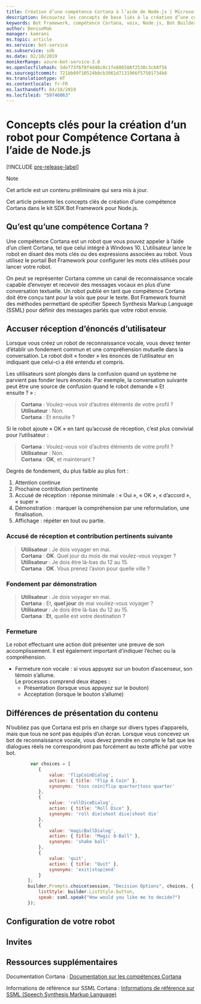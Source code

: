 ```yaml
---
title: Création d’une compétence Cortana à l’aide de Node.js | Microsoft Docs
description: Découvrez les concepts de base liés à la création d’une compétence Cortana dans le kit SDK Bot Framework pour Node.js.
keywords: Bot Framework, compétence Cortana, voix, Node.js, Bot Builder, Kit de développement logiciel (SDK), concepts clés, concepts fodamentaux
author: DeniseMak
manager: kamrani
ms.topic: article
ms.service: bot-service
ms.subservice: sdk
ms.date: 02/10/2019
monikerRange: azure-bot-service-3.0
ms.openlocfilehash: 5de773f6f8f4d46c0c1fe880588f2530c3c68f56
ms.sourcegitcommit: 721bb09f10524b0cb3961d7131966f57501734b8
ms.translationtype: HT
ms.contentlocale: fr-FR
ms.lasthandoff: 04/18/2019
ms.locfileid: "59746063"
---
```

# <a name="key-concepts-for-building-a-bot-for-cortana-skills-using-nodejs"></a>Concepts clés pour la création d’un robot pour Compétence Cortana à l’aide de Node.js
 
[!INCLUDE [pre-release-label](../includes/pre-release-label-v3.md)]

> [!NOTE]
> Cet article est un contenu préliminaire qui sera mis à jour.

Cet article présente les concepts clés de création d’une compétence Cortana dans le kit SDK Bot Framework pour Node.js. 

## <a name="what-is-a-cortana-skill"></a>Qu’est qu’une compétence Cortana ?
Une compétence Cortana est un robot que vous pouvez appeler à l’aide d’un client Cortana, tel que celui intégré à Windows 10. L’utilisateur lance le robot en disant des mots clés ou des expressions associées au robot. Vous utilisez le portail Bot Framework pour configurer les mots clés utilisés pour lancer votre robot. 

On peut se représenter Cortana comme un canal de reconnaissance vocale capable d’envoyer et recevoir des messages vocaux en plus d’une conversation textuelle. Un robot publié en tant que compétence Cortana doit être conçu tant pour la voix que pour le texte. Bot Framework fournit des méthodes permettant de spécifier Speech Synthesis Markup Language (SSML) pour définir des messages parlés que votre robot envoie.

## <a name="acknowledge-user-utterances"></a>Accuser réception d’énoncés d’utilisateur 

<!-- Establishing conversational understanding -->
<!-- Placeholder: In this section, describe how you have to write your speech to sound natural -->


Lorsque vous créez un robot de reconnaissance vocale, vous devez tenter d’établir un fondement commun et une compréhension mutuelle dans la conversation. Le robot doit « fonder » les énoncés de l’utilisateur en indiquant que celui-ci a été entendu et compris.

Les utilisateurs sont plongés dans la confusion quand un système ne parvient pas fonder leurs énoncés. Par exemple, la conversation suivante peut être une source de confusion quand le robot demande « Et ensuite ? » :

> **Cortana** : Voulez-vous voir d’autres éléments de votre profil ?  
> **Utilisateur** :  Non.  
> **Cortana** : Et ensuite ?

Si le robot ajoute « OK » en tant qu’accusé de réception, c’est plus convivial pour l’utilisateur :

> **Cortana** : Voulez-vous voir d’autres éléments de votre profil ?  
> **Utilisateur** :  Non.  
> **Cortana** : **OK**, et maintenant ?

Degrés de fondement, du plus faible au plus fort :

1. Attention continue
2. Prochaine contribution pertinente
3. Accusé de réception : réponse minimale : « Oui », « OK », « d’accord », « super »
4. Démonstration : marquer la compréhension par une reformulation, une finalisation.
5. Affichage : répéter en tout ou partie.

### <a name="acknowledgement-and-next-relevant-contribution"></a>Accusé de réception et contribution pertinents suivante

> **Utilisateur** : Je dois voyager en mai.  
> **Cortana** : **OK**. Quel jour du mois de mai voulez-vous voyager ?  
> **Utilisateur** : Je dois être là-bas du 12 au 15.  
> **Cortana** : **OK**. Vous prenez l’avion pour quelle ville ?  

### <a name="grounding-by-demonstration"></a>Fondement par démonstration

> **Utilisateur** : Je dois voyager en mai.  
> **Cortana** : Et, **quel jour** de mai vouliez-vous voyager ?  
> **Utilisateur** : Je dois être là-bas du 12 au 15.  
> **Cortana** : **Et**, quelle est votre destination ?  
    
### <a name="closure"></a>Fermeture

Le robot effectuant une action doit présenter une preuve de son accomplissement. Il est également important d’indiquer l’échec ou la compréhension. 

* Fermeture non vocale : si vous appuyez sur un bouton d’ascenseur, son témoin s’allume.  
Le processus comprend deux étapes :
    * Présentation (lorsque vous appuyez sur le bouton)
    * Acceptation (lorsque le bouton s’allume)

## <a name="differences-in-content-presentation"></a>Différences de présentation du contenu
N’oubliez pas que Cortana est pris en charge sur divers types d’appareils, mais que tous ne sont pas équipés d’un écran. Lorsque vous concevez un bot de reconnaissance vocale, vous devez prendre en compte le fait que les dialogues réels ne correspondront pas forcément au texte affiché par votre bot.
<!-- If there are differences in what the bot will say, in the text vs the speak fields of a prompt or in a waterfall, for example, discuss them here.

## Speech

You bot uses the **session.say** method to speak to the user. The speak method has three overloads:
* If you pass only one parameter to **session.say**, it can be a text parameter.
* If you pass two parameters to **session.say**, it can take text and SSML.
* If you pass three parameters, the third parameter takes an options structure that specifies all the options you can pass to build an **IMessage** object.

```javascript
var bot = new builder.UniversalBot(connector, function (session) {
    session.say("Hello... I'm a decision making bot.'.", 
        ssml.speak("Hello. I can help you answer all of life's tough questions."));
    session.replaceDialog('rootMenu');
});

```
## Speech in messages

The **IMessage** object provides a **speak** property for SSML. It can be used to play a .wav file.

The **inputHint** property helps indicate to Cortana whether your bot is expecting input. If you're using a built-in prompt, this value is automatically set to the default of **expectingInput**.

The **inputHint** property can take the following values: 
* **expectingInput**: Indicates that the bot is actively expecting a response from the user. Cortana listens for the user to speak into the microphone.
* **acceptingInput**: Indicates that the bot is passively ready for input but is not waiting on a response. Cortana accepts input from the user if the user holds down the microphone button.
* **ignoringInput**: Cortana is ignoring input. Your bot may send this hint if it is actively processing a request and will ignore input from users until the request is complete.

Prompts must use the `speak:` option.

```javascript
        builder.Prompts.choice(session, "Decision Options", choices, {
            listStyle: builder.ListStyle.button,
            speak: ssml.speak("How would you like me to decide?")
        });
```

Prompts.number has *ordinal support*, meaning that you can say "the last", "the first", "the next-to-last" to choose an item in a list.

## Using synonyms

<!-- Axl Rose example -->
```javascript   
         var choices = [
            { 
                value: 'flipCoinDialog',
                action: { title: "Flip A Coin" },
                synonyms: 'toss coin|flip quarter|toss quarter'
            },
            {
                value: 'rollDiceDialog',
                action: { title: "Roll Dice" },
                synonyms: 'roll die|shoot dice|shoot die'
            },
            {
                value: 'magicBallDialog',
                action: { title: "Magic 8-Ball" },
                synonyms: 'shake ball'
            },
            {
                value: 'quit',
                action: { title: "Quit" },
                synonyms: 'exit|stop|end'
            }
        ];
        builder.Prompts.choice(session, "Decision Options", choices, {
            listStyle: builder.ListStyle.button,
            speak: ssml.speak("How would you like me to decide?")
        });
```

## <a name="configuring-your-bot"></a>Configuration de votre robot

## <a name="prompts"></a>Invites

## <a name="additional-resources"></a>Ressources supplémentaires

Documentation Cortana : [Documentation sur les compétences Cortana](/cortana/skills/)

Informations de référence sur SSML Cortana : [Informations de référence sur SSML (Speech Synthesis Markup Language)](/cortana/skills/speech-synthesis-markup-language)
